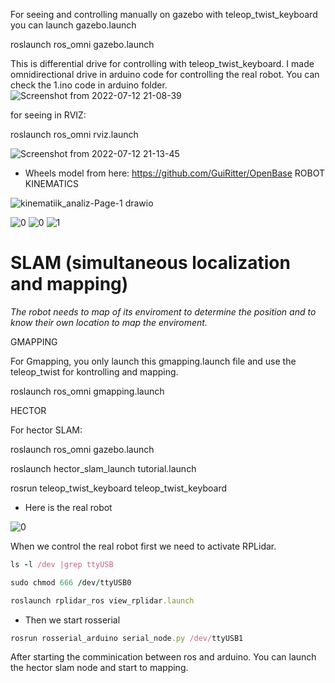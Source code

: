For seeing and controlling manually on gazebo with teleop_twist_keyboard you can launch gazebo.launch

roslaunch ros_omni gazebo.launch

This is differential drive for controlling with teleop_twist_keyboard. I made omnidirectional drive in arduino code for controlling the real robot. You can check the 1.ino code in arduino folder.
![Screenshot from 2022-07-12 21-08-39](https://user-images.githubusercontent.com/74606830/178563109-c2e8e62e-2823-4b6e-afdf-ad345e6d91a9.png)

for seeing in RVIZ:

roslaunch ros_omni rviz.launch

![Screenshot from 2022-07-12 21-13-45](https://user-images.githubusercontent.com/74606830/178565063-1f780ccb-dd4d-4c28-a404-c01b1e4f0e97.png)

 * Wheels model from here: https://github.com/GuiRitter/OpenBase
ROBOT KINEMATICS

![kinematiik_analiz-Page-1 drawio](https://user-images.githubusercontent.com/74606830/178559020-290b9f84-4dd1-4643-b7a1-a13257a1a530.png)

![0](https://user-images.githubusercontent.com/74606830/178559258-94dfe103-12a5-4e8d-9d00-13d5b7112dc8.png)
![0](https://user-images.githubusercontent.com/74606830/178559350-2d6548e0-0939-41a9-9763-3a17bacbbce4.png)
![1](https://user-images.githubusercontent.com/74606830/178559474-562ad593-2ce1-4ab7-be49-52975bec436f.png)

# SLAM (simultaneous localization and mapping)

*The robot needs to map of its enviroment to determine the position and to know their own location to map the enviroment.*

GMAPPING

For Gmapping, you only launch this gmapping.launch file and use the teleop_twist for kontrolling and mapping.


roslaunch ros_omni gmapping.launch



HECTOR

For hector SLAM:


roslaunch ros_omni gazebo.launch

 roslaunch hector_slam_launch tutorial.launch 


rosrun teleop_twist_keyboard teleop_twist_keyboard




* Here is the real robot


![0](https://user-images.githubusercontent.com/74606830/178567926-40184dff-ba53-447d-88e9-74caa29f06ed.png)

When we control the real robot first we need to activate RPLidar.
```ruby
ls -l /dev |grep ttyUSB
```
```ruby
sudo chmod 666 /dev/ttyUSB0
```
```ruby
roslaunch rplidar_ros view_rplidar.launch
```
* Then we start rosserial
```ruby
rosrun rosserial_arduino serial_node.py /dev/ttyUSB1
```
After starting the comminication between ros and arduino. You can launch the hector slam node and start to mapping.
